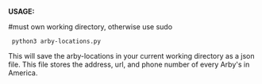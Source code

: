 **USAGE:**

#must own working directory, otherwise use sudo

` python3 arby-locations.py`

This will save the arby-locations in your current working directory as a json file. This file stores the address, url, and phone number of every Arby's in America.

